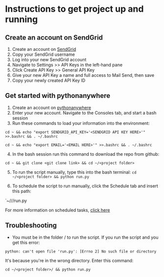 # Instructions to get project up and running

## Create an account on SendGrid
  1. Create an account on [SendGrid](https://www.sendgrid.com)
  2. Copy your SendGrid username
  3. Log into your new SendGrid account
  4. Navigate to Settings >> API Keys in the left-hand pane
  5. Click Create API Key >> General API Key
  6. Give your new API Key a name and full access to Mail Send, then save
  7. Copy your newly created API Key ID
  
## Get started with pythonanywhere
  1. Create an account on [pythonanywhere](https://www.pythonanywhere.com)
  2. Enter your new account. Navigate to the Consoles tab, and start a bash session
  3. Run these commands to load your information into the environment:
  
  `cd ~ && echo "export SENDGRID_API_KEY='<SENDGRID API KEY HERE>'" >>.bashrc && . ~/.bashrc`
  
  `cd ~ && echo "export EMAIL='<EMAIL HERE>'" >>.bashrc && . ~/.bashrc`

  4. In the bash session run this command to download the repo from github: 
  
  `cd ~ && git clone <git clone link> && cd ~/<project folder>`
  
  5. To run the script manually, type this into the bash terminal:
  `cd ~/<project folder> && python run.py`
  
  6. To schedule the script to run manually, click the Schedule tab and insert this path:
  
  `~//<project folder/>/run.py
  
   For more information on scheduled tasks, [click here](https://help.pythonanywhere.com/pages/ScheduledTasks/)
  
## Troubleshooting
  * You must be in the folder /<project folder/> to run the script.  If you run the script and you get this error:
  
  `python: can't open file 'run.py': [Errno 2] No such file or directory`
  
  It's because you're in the wrong directory.  Enter this command:
  
  `cd ~/<project folder>/ && python run.py`

